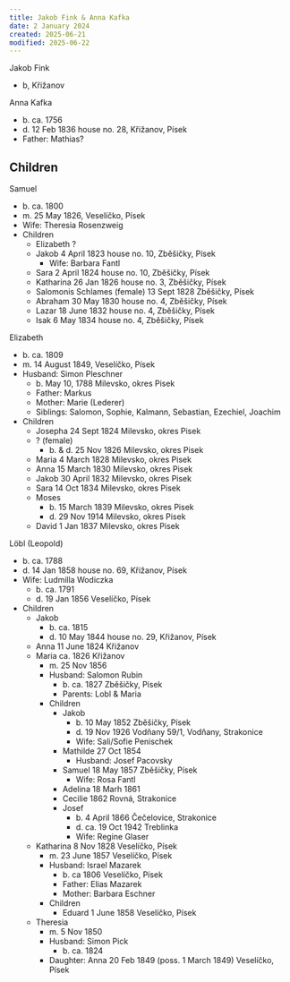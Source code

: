 ```yaml
---
title: Jakob Fink & Anna Kafka
date: 2 January 2024
created: 2025-06-21
modified: 2025-06-22
---
```


Jakob Fink

- b, Křižanov

Anna Kafka

- b. ca. 1756
- d. 12 Feb 1836 house no. 28, Křižanov, Písek
- Father: Mathias?

## Children

Samuel

- b. ca. 1800
- m. 25 May 1826, Veselíčko,  Písek
- Wife: Theresia Rosenzweig
- Children
	- Elizabeth ?
	- Jakob 4 April 1823 house no. 10, Zběšičky, Písek
		- Wife: Barbara Fantl
	- Sara 2 April 1824 house no. 10, Zběšičky, Písek
	- Katharina 26 Jan 1826 house no. 3, Zběšičky, Písek
	- Salomonis Schlames (female) 13 Sept 1828 Zběšičky, Písek
	- Abraham 30 May 1830 house no. 4, Zběšičky, Písek
	- Lazar 18 June 1832 house no. 4, Zběšičky, Písek
	- Isak 6 May 1834 house no. 4, Zběšičky, Písek

Elizabeth

- b. ca. 1809
- m. 14 August 1849, Veselíčko,  Písek
- Husband: Simon Pleschner
	- b. May 10, 1788 Milevsko, okres Pisek
	- Father: Markus
	- Mother: Marie (Lederer)
	- Siblings: Salomon, Sophie, Kalmann, Sebastian, Ezechiel, Joachim
- Children
	- Josepha 24 Sept 1824 Milevsko, okres Pisek
	- ? (female)
		- b. & d. 25 Nov 1826 Milevsko, okres Pisek
	- Maria 4 March 1828 Milevsko, okres Pisek
	- Anna 15 March 1830 Milevsko, okres Pisek
	- Jakob 30 April 1832 Milevsko, okres Pisek
	- Sara 14 Oct 1834 Milevsko, okres Pisek
	- Moses
		- b. 15 March 1839  Milevsko, okres Pisek
		- d. 29 Nov 1914  Milevsko, okres Pisek
	- David 1 Jan 1837  Milevsko, okres Pisek

Löbl (Leopold)

- b. ca. 1788
- d. 14 Jan 1858 house no. 69, Křižanov, Písek
- Wife: Ludmilla Wodiczka
	- b. ca. 1791
	- d. 19 Jan 1856 Veselíčko,  Písek
- Children
	- Jakob
		- b. ca. 1815
		- d. 10 May 1844 house no. 29, Křižanov, Písek
	- Anna 11 June 1824 Křižanov
	- Maria ca. 1826  Křižanov
		- m. 25 Nov 1856
		- Husband: Salomon Rubin
			- b. ca. 1827 Zběšičky, Písek
			- Parents: Lobl & Maria
		- Children
			- Jakob
				- b. 10 May 1852 Zběšičky, Písek
				- d. 19 Nov 1926 Vodňany 59/1, Vodňany, Strakonice
				- Wife: Sali/Sofie Penischek
			- Mathilde 27 Oct 1854
				- Husband: Josef Pacovsky
			- Samuel 18 May 1857 Zběšičky, Písek
				- Wife: Rosa Fantl
			- Adelina 18 Marh 1861
			- Cecilie 1862 Rovná, Strakonice
			- Josef
				- b. 4 April 1866 Čečelovice, Strakonice
				- d. ca. 19 Oct 1942 Treblinka
				- Wife: Regine Glaser
	- Katharina 8 Nov 1828 Veselíčko,  Písek
		- m. 23 June 1857  Veselíčko,  Písek
		- Husband: Israel Mazarek
			- b. ca 1806  Veselíčko,  Písek
			- Father: Elias Mazarek
			- Mother: Barbara Eschner
		- Children
			- Eduard 1 June 1858  Veselíčko,  Písek
	- Theresia
		- m. 5 Nov 1850
		- Husband: Simon Pick
			- b. ca. 1824
		- Daughter: Anna 20 Feb 1849 (poss. 1 March 1849) Veselíčko,  Písek
